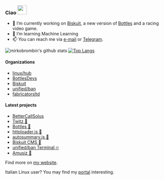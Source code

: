 ### Ciao <img src="https://raw.githubusercontent.com/MartinHeinz/MartinHeinz/master/wave.gif" width="30px">
- 🔭 I’m currently working on [Biskuit](https://github.com/biskuitorg/biskuit), a new version of [Bottles](https://github.com/bottlesdevs/Bottles/tree/develop) and a racing video game.
- 🌱 I’m learning Machine Learning
- 📫 You can reach me via [e-mail](mailto:send@mirko.pm) or [Telegram](https://t.me/brombinmirko).

![mirkobrombin's github stats](https://github-readme-stats.vercel.app/api?username=mirkobrombin&custom_title=Stats&show_icons=true&theme=default&include_all_commits=true&count_private=true&hide_border=true)
[![Top Langs](https://github-readme-stats.vercel.app/api/top-langs/?username=mirkobrombin&layout=compact&hide_border=true)](https://github.com/anuraghazra/github-readme-stats)

#### Organizations
- [linux/hub](https://github.com/linuxhubit)
- [BottlesDevs](https://github.com/bottlesdevs)
- [Biskuit](https://github.com/biskuitorg)
- [unified/ban](https://github.com/unified-ban)
- [fabricatorsltd](https://github.com/fabricatorsltd)

#### Latest projects
- [BetterCallSolus](https://github.com/mirkobrombin/BetterCallSolus)
- [Twitz :movie_camera:](https://github.com/mirkobrombin/Twitz)
- [Bottles :wine_glass:](https://github.com/bottlesdevs/Bottles)
- [httploader.js :rocket:](https://github.com/mirkobrombin/httploader.js)
- [autosummary.js :bookmark:](https://github.com/mirkobrombin/autosummary.js)
- [Biskuit CMS :cookie:](https://github.com/biskuitorg/biskuit)
- [unified/ban Terminal :fire:](https://github.com/unified-ban/Terminal)
- [Amusiz :musical_note:](https://github.com/mirkobrombin/Amusiz)

Find more on [my website](https://mirko.pm/projects).

Italian Linux user? You may find my [portal](https://linuxhub.it) interesting.
